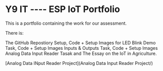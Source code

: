 # Y9 IT ----  ESP IoT Portfolio
This is a portfolio containing the work for our assessment.

There is:

The GitHub Repostiory Setup, Code + Setup Images for LED Blink Demo Task, Code + Setup Images Inputs & Outputs Task, Code + Setup Images Analog Data Input Reader Tasak and The Essay on the IoT in Agriculture.

[Analog Data INput Reader Project](Analog Data Input Reader Project/)
